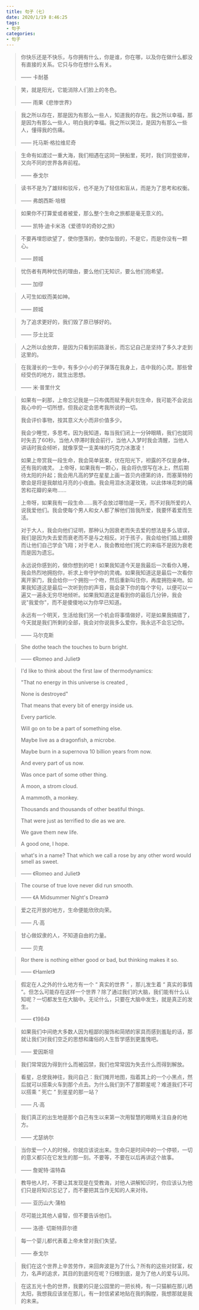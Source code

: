 ```yaml
---
title: 句子（七）
date: 2020/1/19 8:46:25
tags: 
- 句子
categories: 
- 句子
---
```


> 你快乐还是不快乐，与你拥有什么，你是谁，你在哪，以及你在做什么都没有直接的关系。它只与你在想什么有关。
>
> —— 卡耐基



> 笑，就是阳光，它能消除人们脸上的冬色。
>
> —— 雨果《悲惨世界》



> 我之所以存在，那是因为有那么一些人，知道我的存在。我之所以幸福，那是因为有那么一些人，明白我的幸福。我之所以哭泣，是因为有那么一些人，懂得我的伤痛。
>
> —— 托马斯·格拉维尼奇



> 生命有如渡过一重大海，我们相遇在这同一狭船里，死时，我们同登彼岸，又向不同的世界各奔前程。
>
> —— 泰戈尔



> 读书不是为了雄辩和驳斥，也不是为了轻信和盲从，而是为了思考和权衡。
>
> —— 弗朗西斯·培根



> 如果你不打算爱或者被爱，那么整个生命之旅都是毫无意义的。
>
> —— 凯特·迪卡米洛《爱德华的奇妙之旅》



> 不要再埋怨欲望了，使你堕落的，使你坠毁的，不是它，而是你没有一颗心。
>
> —— 顾城



> 忧伤者有两种忧伤的理由，要么他们无知识，要么他们抱希望。
>
> —— 加缪



> 人可生如蚁而美如神。
>
> —— 顾城



> 为了追求更好的，我们毁了原已够好的。
>
> —— 莎士比亚



> 人之所以会放弃，是因为只看到前路漫长，而忘记自己是坚持了多久才走到这里的。



> 在我漫长的一生中，有多少小小的子弹落在我身上，击中我的心灵。那些曾经受伤的地方，就生出思想。
>
> —— 米·普里什文



> 如果有一刹那，上帝忘记我是一只布偶而赋予我片刻生命，我可能不会说出我心中的一切所想，但我必定会思考我所说的一切。  
>
> 我会评价事物，按其意义大小而非价值多少。 
>
>  我会少睡觉，多思考。因为我知道，每当我们闭上一分钟眼睛，我们也就同时失去了60秒。当他人停滞时我会前行，当他人入梦时我会清醒，当他人讲话时我会倾听，就像享受一支美味的巧克力冰激凌！ 
>
>  如果上帝赏我一段生命，我会简单装束，伏在阳光下，袒露的不仅是身体，还有我的魂灵。  上帝呀，如果我有一颗心，我会将仇恨写在冰上，然后期待太阳的升起；我会用凡高的梦在星星上画一首贝内德第的诗，而塞莱特的歌会是将是我献给月亮的小夜曲。我会用泪水浇灌玫瑰，以此体味花刺的痛苦和花瓣的亲吻……  
>
> 上帝呀，如果我有一段生命……我不会放过哪怕是一天，而不对我所爱的人说我爱他们。我会使每个男人和女人都了解他们皆我所爱，我要怀着爱而生活。 
>
> 对于大人，我会向他们证明，那种认为因衰老而失去爱的想法是多么错误，我们是因为失去爱而衰老而不是与之相反。对于孩子，我会给他们插上翅膀而让他们自己学会飞翔；对于老人，我会教给他们死亡的来临不是因为衰老而是因为遗忘。  
>
> 永远说你感到的，做你想到的吧！如果我知道今天是我最后一次看你入睡，我会热烈地拥抱你，祈求上帝守护你的灵魂。如果我知道这是最后一次看你离开家门，我会给你一个拥抱一个吻，然后重新叫住你，再度拥抱亲吻。如果我知道这是最后一次听到你的声音，我会录下你的每个字句，以便可以一遍又一遍永无穷尽地倾听。如果我知道这是看到你的最后几分钟，我会说"我爱你"，而不是傻傻地以为你早已知道。  
>
> 永远有一个明天，生活给我们另一个机会将事情做好，可是如果我搞错了，今天就是我们所剩的全部，我会对你说我多么爱你，我永远不会忘记你。 
>
> —— 马尔克斯



> She dothe teach the touches to burn bright.
>
> —— 《Romeo and Juliet》



> I'd like to think about the first law of thermodynamics:
>
> "That no energy in this universe is created ,
>
> None is destroyed"
>
> That means that every bit of energy inside us.
>
> Every particle.
>
> Will go on to be a part of something else.
>
> Maybe live as a dragonfish, a microbe.
>
> Maybe burn in a supernova 10 billion years from now.
>
> And every part of us now.
>
> Was once part of some other thing.
>
> A moon, a strom cloud.
>
> A mammoth, a monkey.
>
> Thousands and thousands of other beatiful things.
>
> That were just as terrified to die as we are.
>
> We gave them new life.
>
> A good one, I hope.



> what's in a name? That which we call a rose by any other word would smell as sweet.
>
> —— 《Romeo and Juliet》



> The course of true love never did run smooth.
>
> —— 《A Midsummer Night's Dream》



> 爱之花开放的地方，生命便能欣欣向荣。
>
> —— 凡·高



> 甘心做奴隶的人，不知道自由的力量。
>
> —— 贝克



> Ror there is nothing either good or bad, but thinking makes it so.
>
> —— 《Hamlet》 



> 假定在人之外的什么地方有一个 “ 真实的世界 ” ，那儿发生着 “ 真实的事情 ”。但怎么可能存在这样一个世界？除了通过我们的大脑，我们能有什么认知呢？一切都发生在大脑中。无论什么，只要在大脑中发生，就是真正的发生。
>
> —— 《1984》



> 如果我们中间绝大多数人因为粗鄙的服饰和简陋的家具而感到羞耻的话，那就让我们对我们空乏的思想和庸俗的人生哲学感到更羞愧吧。
>
> —— 爱因斯坦



> 我们常常因为得到什么而被囚禁，我们也常常因为失去什么而得到解放。



> 看星，总使我神往，我问自己：我们摊开地图，指着其上的一个小黑点，然后就可以搭乘火车到那个点去。为什么我们到不了那颗星呢？难道我们不可以搭乘 “ 死亡 ” 到星星的那一站？
>
> —— 凡·高



> 我们真正的出生地是那个自己有生以来第一次用智慧的眼睛关注自身的地方。
>
> —— 尤瑟纳尔



> 当你爱一个人的时候，你就应该说出来。生命只是时间中的一个停顿，一切的意义都只在它发生的那一刻。不要等，不要在以后再讲这个故事。
>
> —— 詹妮特·温特森



> 教导他人时，不要让其发现是在受教诲，对他人讲解知识时，你应该认为他们只是将知识忘记了，而不要把其当作无知的人来对待。
>
> —— 亚历山大·蒲柏



> 尽可能比其他人睿智，但不要告诉他们。
>
> —— 洛德· 切斯特菲尔德



> 每一个婴儿都代表着上帝未曾对我们失望。
>
> —— 泰戈尔



> 我们在这个世界上辛苦劳作，来回奔波是为了什么？所有的这些对财富，权力，名声的追求，其目的到底何在呢？归根到底，是为了他人的爱与认同。



> 在这五光十色的世界，我要的只是公园里的一把长椅，有一只猫躺在那儿晒太阳，我想我应该坐在那儿，有一封信紧紧地贴在我的胸膛，我想那就是我的未来。





